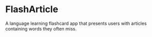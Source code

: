 # FlashArticle
A language learning flashcard app that presents users with articles containing words they often miss.
